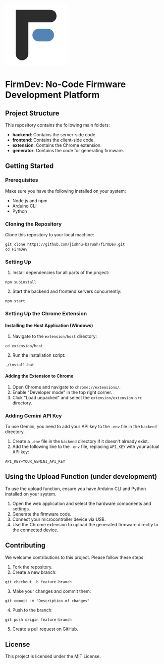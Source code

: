 <div>
  <img src="./logo.jpg" alt="FirmDev Logo" width="200" height="200">
  <h1>FirmDev: No-Code Firmware Development Platform</h1>

  <h2>Project Structure</h2>

  <p>This repository contains the following main folders:</p>

  <ul>
    <li><strong>backend</strong>: Contains the server-side code.</li>
    <li><strong>frontend</strong>: Contains the client-side code.</li>
    <li><strong>extension</strong>: Contains the Chrome extension.</li>
    <li><strong>generator</strong>: Contains the code for generating firmware.</li>
  </ul>

  <h2>Getting Started</h2>

  <h3>Prerequisites</h3>

  <p>Make sure you have the following installed on your system:</p>

  <ul>
    <li>Node.js and npm</li>
    <li>Arduino CLI</li>
    <li>Python</li>
  </ul>

  <h3>Cloning the Repository</h3>

  <p>Clone this repository to your local machine:</p>

  <pre><code>git clone https://github.com/jishnu-baruah/firmDev.git
cd FirmDev
</code></pre>

  <h3>Setting Up</h3>

  <ol>
    <li>Install dependencies for all parts of the project:</li>
  </ol>

  <pre><code>npm subinstall
</code></pre>

  <ol start="2">
    <li>Start the backend and frontend servers concurrently:</li>
  </ol>

  <pre><code>npm start
</code></pre>

  <h3>Setting Up the Chrome Extension</h3>

  <h4>Installing the Host Application (Windows)</h4>

  <ol>
    <li>Navigate to the <code>extension/host</code> directory:</li>
  </ol>

  <pre><code>cd extension/host
</code></pre>

  <ol start="2">
    <li>Run the installation script:</li>
  </ol>

  <pre><code>./install.bat
</code></pre>

  <h4>Adding the Extension to Chrome</h4>

  <ol>
    <li>Open Chrome and navigate to <code>chrome://extensions/</code>.</li>
    <li>Enable "Developer mode" in the top right corner.</li>
    <li>Click "Load unpacked" and select the <code>extension/extension-src</code> directory.</li>
  </ol>

  <h3>Adding Gemini API Key</h3>

  <p>To use Gemini, you need to add your API key to the <code>.env</code> file in the <code>backend</code> directory.</p>

  <ol>
    <li>Create a <code>.env</code> file in the <code>backend</code> directory if it doesn't already exist.</li>
    <li>Add the following line to the <code>.env</code> file, replacing <code>API_KEY</code> with your actual API key:</li>
  </ol>

  <pre><code>API_KEY=YOUR_GEMINI_API_KEY
</code></pre>

  <h2>Using the Upload Function (under development)</h2>

  <p>To use the upload function, ensure you have Arduino CLI and Python installed on your system.</p>

  <ol>
    <li>Open the web application and select the hardware components and settings.</li>
    <li>Generate the firmware code.</li>
    <li>Connect your microcontroller device via USB.</li>
    <li>Use the Chrome extension to upload the generated firmware directly to the connected device.</li>
  </ol>

  <h2>Contributing</h2>

  <p>We welcome contributions to this project. Please follow these steps:</p>

  <ol>
    <li>Fork the repository.</li>
    <li>Create a new branch:</li>
  </ol>

  <pre><code>git checkout -b feature-branch
</code></pre>

  <ol start="3">
    <li>Make your changes and commit them:</li>
  </ol>

  <pre><code>git commit -m "Description of changes"
</code></pre>

  <ol start="4">
    <li>Push to the branch:</li>
  </ol>

  <pre><code>git push origin feature-branch
</code></pre>

  <ol start="5">
    <li>Create a pull request on GitHub.</li>
  </ol>

  <h2>License</h2>

  <p>This project is licensed under the MIT License.</p>
</div>
